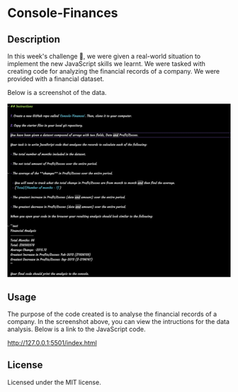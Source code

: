 # Console-Finances

## Description

In this week's challenge :star_struck:, we were given a real-world situation to implement the new JavaScript skills we learnt. We were tasked with creating code for analyzing the financial records of a company. We were provided with a financial dataset.

Below is a screenshot of the data.
<br>
<br>
![Screenshot of instructions and data provided to analyse](./images/instructions.jpg)

## Usage

The purpose of the code created is to analyse the financial records of a company. In the screenshot above, you can view the intructions for the data analysis. Below is a link to the JavaScript code.

http://127.0.0.1:5501/index.html

## License

Licensed under the MIT license.
